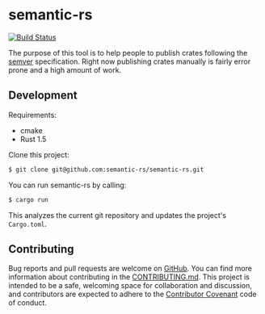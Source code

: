 # semantic-rs

[![Build Status](https://travis-ci.org/semantic-rs/semantic-rs.svg?branch=master)](https://travis-ci.org/semantic-rs/semantic-rs)

The purpose of this tool is to help people to publish crates following the [semver](http://semver.org/) specification.
Right now publishing crates manually is fairly error prone and a high amount of work.

## Development

Requirements:
- cmake
- Rust 1.5

Clone this project:

```bash
$ git clone git@github.com:semantic-rs/semantic-rs.git
```

You can run semantic-rs by calling:

```bash
$ cargo run
```

This analyzes the current git repository and updates the project's `Cargo.toml`.

## Contributing

Bug reports and pull requests are welcome on [GitHub](https://github.com/semantic-rs/semantic-rs).
You can find more information about contributing in the [CONTRIBUTING.md](https://github.com/semantic-rs/semantic-rs/blob/master/CONTRIBUTING.md).
This project is intended to be a safe, welcoming space for collaboration and discussion, and contributors are expected to adhere to the [Contributor Covenant](http://contributor-covenant.org/) code of conduct.
